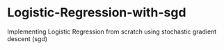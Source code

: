 # Logistic-Regression-with-sgd
Implementing Logistic Regression from scratch using stochastic gradient descent (sgd)
